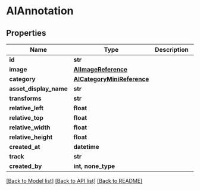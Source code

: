 # AIAnnotation


## Properties

Name | Type | Description | Notes
------------ | ------------- | ------------- | -------------
**id** | **str** |  | 
**image** | [**AIImageReference**](AIImageReference.md) |  | 
**category** | [**AICategoryMiniReference**](AICategoryMiniReference.md) |  | 
**asset_display_name** | **str** |  | [readonly] 
**transforms** | **str** |  | [readonly] 
**relative_left** | **float** |  | 
**relative_top** | **float** |  | 
**relative_width** | **float** |  | 
**relative_height** | **float** |  | 
**created_at** | **datetime** |  | [readonly] 
**track** | **str** |  | [optional] 
**created_by** | **int, none_type** |  | [optional] 

[[Back to Model list]](../README.md#models) [[Back to API list]](../README.md#api-endpoints) [[Back to README]](../README.md)


